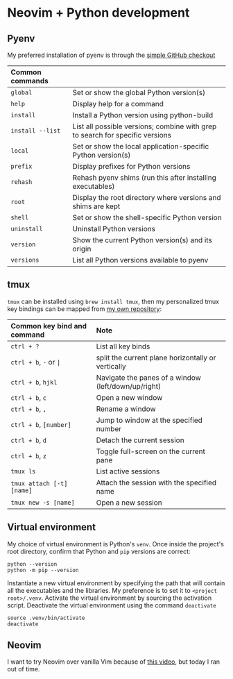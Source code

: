 # Neovim + Python development

## Pyenv
My preferred installation of pyenv is through the [simple GitHub checkout](https://github.com/pyenv/pyenv#basic-github-checkout)

|Common commands||
|:---|:---|
|`global`|Set or show the global Python version(s)|
|`help`|Display help for a command|
|`install`|Install a Python version using python-build|
|`install --list`|List all possible versions; combine with grep to search for specific versions|
|`local`|Set or show the local application-specific Python version(s)|
|`prefix`|Display prefixes for Python versions|
|`rehash`|Rehash pyenv shims (run this after installing executables)|
|`root`|Display the root directory where versions and shims are kept|
|`shell`|Set or show the shell-specific Python version|
|`uninstall`|Uninstall Python versions|
|`version`|Show the current Python version(s) and its origin|
|`versions`|List all Python versions available to pyenv|

## tmux
`tmux` can be installed using `brew install tmux`, then my personalized tmux key bindings can be mapped from [my own repository](https://github.com/xuganyu96/xuganyu96.github.io):

|Common key bind and command|Note|
|:---|:---|
|`ctrl + ?`|List all key binds|
|`ctrl + b`, `-` or `\|` | split the current plane horizontally or vertically |
|`ctrl + b`, `hjkl`|Navigate the panes of a window (left/down/up/right)|
|`ctrl + b`, `c`|Open a new window|
|`ctrl + b`, `,`|Rename a window|
|`ctrl + b`, `[number]`|Jump to window at the specified number|
|`ctrl + b`, `d`|Detach the current session|
|`ctrl + b`, `z`|Toggle full-screen on the current pane|
|`tmux ls`|List active sessions|
|`tmux attach [-t] [name]`|Attach the session with the specified name|
|`tmux new -s [name]`|Open a new session|

## Virtual environment
My choice of virtual environment is Python's `venv`. Once inside the project's root directory, confirm that Python and `pip` versions are correct:

```
python --version
python -m pip --version
```

Instantiate a new virtual environment by specifying the path that will contain all the executables and the libraries. My preference is to set it to `<project root>/.venv`. Activate the virtual environment by sourcing the activation script. Deactivate the virtual environment using the command `deactivate`

```
source .venv/bin/activate
deactivate
```

## Neovim
I want to try Neovim over vanilla Vim because of [this video](https://youtu.be/p0Q3oDY9A5s), but today I ran out of time.
